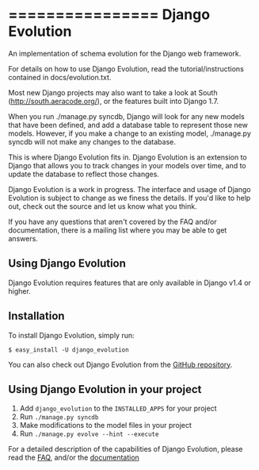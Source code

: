 ================
Django Evolution
================

An implementation of schema evolution for the Django web framework.

For details on how to use Django Evolution, read the tutorial/instructions
contained in docs/evolution.txt.

Most new Django projects may also want to take a look at South
(http://south.aeracode.org/), or the features built into Django 1.7.


When you run ./manage.py syncdb, Django will look for any new models that have
been defined, and add a database table to represent those new models. However,
if you make a change to an existing model, ./manage.py syncdb will not make any
changes to the database.

This is where Django Evolution fits in. Django Evolution is an extension to
Django that allows you to track changes in your models over time, and to update
the database to reflect those changes.

Django Evolution is a work in progress. The interface and usage of Django
Evolution is subject to change as we finess the details. If you'd like to help
out, check out the source and let us know what you think.

If you have any questions that aren't covered by the FAQ and/or documentation,
there is a mailing list where you may be able to get answers.


Using Django Evolution
----------------------

Django Evolution requires features that are only available in Django v1.4 or
higher.


Installation
------------

To install Django Evolution, simply run:

    $ easy_install -U django_evolution

You can also check out Django Evolution from the
[GitHub repository](https://github.com/beanbaginc/django-evolution).


Using Django Evolution in your project
--------------------------------------

1. Add `django_evolution` to the `INSTALLED_APPS` for your project
2. Run `./manage.py syncdb`
3. Make modifications to the model files in your project
4. Run `./manage.py evolve --hint --execute`

For a detailed description of the capabilities of Django Evolution,
please read the [FAQ][faq], and/or the [documentation][docs]

[faq]: https://github.com/beanbaginc/django-evolution/blob/master/docs/faq.txt
[docs]: https://github.com/beanbaginc/django-evolution/blob/master/docs/evolution.txt

